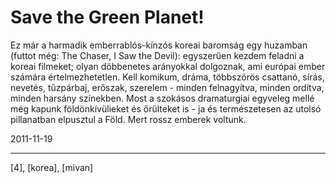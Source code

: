 # Save the Green Planet!

Ez már a harmadik emberrablós-kínzós koreai baromság egy huzamban (futtot még: The Chaser, I Saw the Devil): egyszerűen kezdem feladni a koreai filmeket; olyan döbbenetes arányokkal dolgoznak, ami európai ember számára értelmezhetetlen. Kell komikum, dráma, többszörös csattanó, sírás, nevetés, tűzpárbaj, erőszak, szerelem - minden felnagyítva, minden ordítva, minden harsány színekben. Most a szokásos dramaturgiai egyveleg mellé még kapunk földönkívülieket és őrülteket is - ja és természetesen az utolsó pillanatban elpusztul a Föld. Mert rossz emberek voltunk.

2011-11-19 

----

[4], [korea], [mivan]